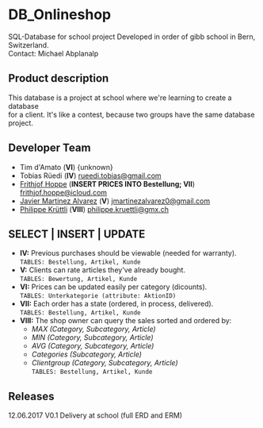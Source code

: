 # DB_Onlineshop
SQL-Database for school project
Developed in order of gibb school in Bern, Switzerland.    
Contact: Michael Abplanalp

## Product description
This database is a project at school where we're learning to create a database   
for a client. It's like a contest, because two groups have the same database project.

## Developer Team
- Tim d'Amato (**VI**) {unknown}
- Tobias Rüedi (**IV**) rueedi.tobias@gmail.com
- [Frithjof Hoppe](https://github.com/frithjofhoppe) (**INSERT PRICES INTO Bestellung; VII**) frithjof.hoppe@icloud.com
- [Javier Martinez Alvarez](https://github.com/javi36) (**V**) jmartinezalvarez0@gmail.com
- [Philippe Krüttli](https://github.com/kruettlip) (**VIII**) philippe.kruettli@gmx.ch

## SELECT | INSERT | UPDATE
- **IV:**   Previous purchases should be viewable (needed for warranty).    
            `TABLES: Bestellung, Artikel, Kunde`    
- **V:**    Clients can rate articles they've already bought.    
            `TABLES: Bewertung, Artikel, Kunde`       
- **VI:**   Prices can be updated easily per category (dicounts).    
            `TABLES: Unterkategorie (attribute: AktionID)`        
- **VII:**  Each order has a state (ordered, in process, delivered).    
            `TABLES: Bestellung, Artikel, Kunde`         
- **VIII:** The shop owner can query the sales sorted and ordered by:    
   * *MAX (Category, Subcategory, Article)*    
   * *MIN (Category, Subcategory, Article)*    
   * *AVG (Category, Subcategory, Article)*    
   * *Categories (Subcategory, Article)*    
   * *Clientgroup (Category, Subcategory, Article)*    
            `TABLES: Bestellung, Artikel, Kunde`        

## Releases
12.06.2017			V0.1	Delivery at school (full ERD and ERM)    
